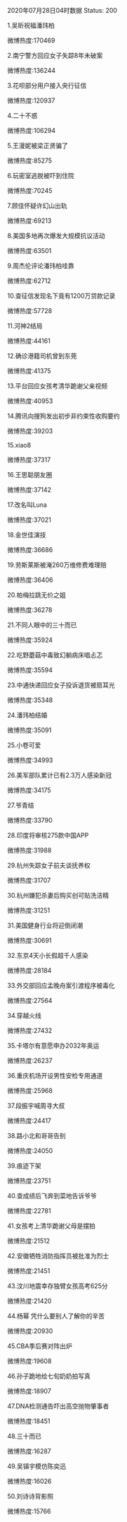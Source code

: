 2020年07月28日04时数据
Status: 200

1.吴昕祝福潘玮柏

微博热度:170469

2.南宁警方回应女子失踪8年未破案

微博热度:136244

3.花呗部分用户接入央行征信

微博热度:120937

4.二十不惑

微博热度:106294

5.王漫妮被梁正贤骗了

微博热度:85275

6.玩密室逃脱被吓到住院

微博热度:70245

7.顾佳怀疑许幻山出轨

微博热度:69213

8.美国多地再次爆发大规模抗议活动

微博热度:63501

9.周杰伦评论潘玮柏哇靠

微博热度:62712

10.查征信发现名下竟有1200万贷款记录

微博热度:57728

11.河神2结局

微博热度:44161

12.确诊港籍司机曾到东莞

微博热度:41375

13.平台回应女孩考清华跪谢父亲视频

微博热度:40953

14.腾讯向搜狗发出初步非约束性收购要约

微博热度:39203

15.xiao8

微博热度:37317

16.王思聪朋友圈

微博热度:37142

17.改名叫Luna

微博热度:37021

18.金世佳演技

微博热度:36686

19.劳斯莱斯被淹260万维修费难理赔

微博热度:36406

20.帕梅拉跳无价之姐

微博热度:36278

21.不同人眼中的三十而已

微博热度:35924

22.吃野蘑菇中毒致幻躺病床唱忐忑

微博热度:35594

23.中通快递回应女子投诉退货被扇耳光

微博热度:35348

24.潘玮柏结婚

微博热度:35091

25.小卷可爱

微博热度:34993

26.美军部队累计已有2.3万人感染新冠

微博热度:34175

27.爷青结

微博热度:33790

28.印度将审核275款中国APP

微博热度:31988

29.杭州失踪女子前夫谈抚养权

微博热度:31707

30.杭州嫌犯杀妻后购买创可贴洗洁精

微博热度:31251

31.美国健身行业将迎倒闭潮

微博热度:30691

32.东京4天小长假超千人感染

微博热度:28184

33.外交部回应孟晚舟案引渡程序被毒化

微博热度:27564

34.穿越火线

微博热度:27432

35.卡塔尔有意愿申办2032年奥运

微博热度:26237

36.重庆机场开设男性安检专用通道

微博热度:25968

37.段振宇喊周寻大叔

微博热度:24417

38.路小北和哥哥告别

微博热度:24050

39.痕迹下架

微博热度:23751

40.查成绩后飞奔到菜地告诉爷爷

微博热度:22781

41.女孩考上清华跪谢父母是摆拍

微博热度:21512

42.安徽牺牲消防指挥员被批准为烈士

微博热度:21451

43.汶川地震幸存独臂女孩高考625分

微博热度:21420

44.杨幂 凭什么要别人了解你的辛苦

微博热度:20930

45.CBA季后赛对阵出炉

微博热度:19608

46.孙子跪地给七旬奶奶拍写真

微博热度:18907

47.DNA检测通告吓出高空抛物肇事者

微博热度:18451

48.三十而已

微博热度:16287

49.吴镇宇模仿陈奕迅

微博热度:16026

50.刘诗诗背影照

微博热度:15766


